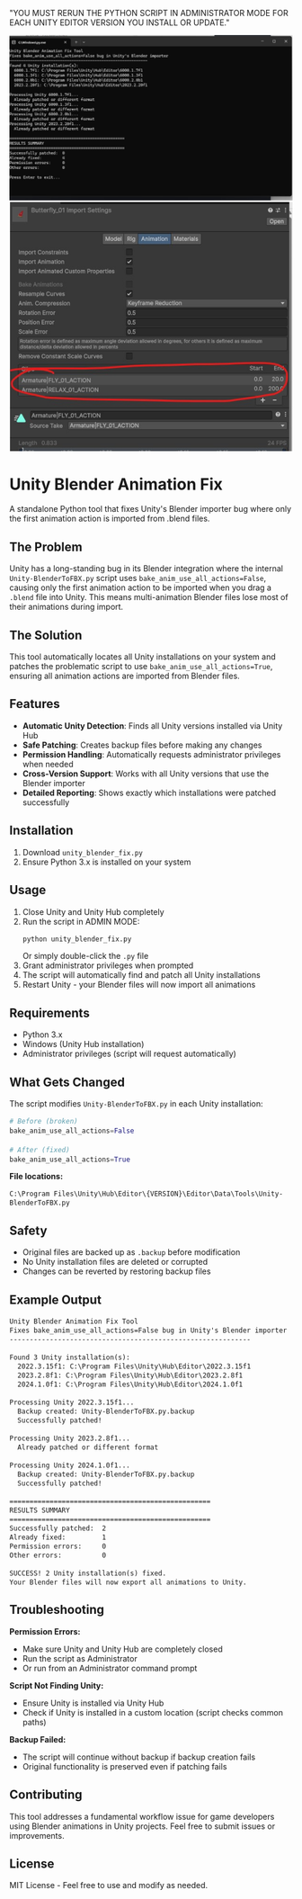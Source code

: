 "YOU MUST RERUN THE PYTHON SCRIPT IN ADMINISTRATOR MODE FOR EACH UNITY EDITOR VERSION YOU INSTALL OR UPDATE."

![img](2025-06-15%20041949.jpeg)
![img](025-06-15%20042518.jpeg)
# Unity Blender Animation Fix

A standalone Python tool that fixes Unity's Blender importer bug where only the first animation action is imported from .blend files.

## The Problem

Unity has a long-standing bug in its Blender integration where the internal `Unity-BlenderToFBX.py` script uses `bake_anim_use_all_actions=False`, causing only the first animation action to be imported when you drag a `.blend` file into Unity. This means multi-animation Blender files lose most of their animations during import.

## The Solution

This tool automatically locates all Unity installations on your system and patches the problematic script to use `bake_anim_use_all_actions=True`, ensuring all animation actions are imported from Blender files.

## Features

- **Automatic Unity Detection**: Finds all Unity versions installed via Unity Hub
- **Safe Patching**: Creates backup files before making any changes
- **Permission Handling**: Automatically requests administrator privileges when needed
- **Cross-Version Support**: Works with all Unity versions that use the Blender importer
- **Detailed Reporting**: Shows exactly which installations were patched successfully

## Installation

1. Download `unity_blender_fix.py`
2. Ensure Python 3.x is installed on your system

## Usage

1. Close Unity and Unity Hub completely
2. Run the script in ADMIN MODE:
   ```bash
   python unity_blender_fix.py
   ```
   Or simply double-click the `.py` file
3. Grant administrator privileges when prompted
4. The script will automatically find and patch all Unity installations
5. Restart Unity - your Blender files will now import all animations

## Requirements

- Python 3.x
- Windows (Unity Hub installation)
- Administrator privileges (script will request automatically)

## What Gets Changed

The script modifies `Unity-BlenderToFBX.py` in each Unity installation:

```python
# Before (broken)
bake_anim_use_all_actions=False

# After (fixed) 
bake_anim_use_all_actions=True
```

**File locations:**
```
C:\Program Files\Unity\Hub\Editor\{VERSION}\Editor\Data\Tools\Unity-BlenderToFBX.py
```

## Safety

- Original files are backed up as `.backup` before modification
- No Unity installation files are deleted or corrupted
- Changes can be reverted by restoring backup files

## Example Output

```
Unity Blender Animation Fix Tool
Fixes bake_anim_use_all_actions=False bug in Unity's Blender importer
------------------------------------------------------------

Found 3 Unity installation(s):
  2022.3.15f1: C:\Program Files\Unity\Hub\Editor\2022.3.15f1
  2023.2.8f1: C:\Program Files\Unity\Hub\Editor\2023.2.8f1
  2024.1.0f1: C:\Program Files\Unity\Hub\Editor\2024.1.0f1

Processing Unity 2022.3.15f1...
  Backup created: Unity-BlenderToFBX.py.backup
  Successfully patched!

Processing Unity 2023.2.8f1...
  Already patched or different format

Processing Unity 2024.1.0f1...
  Backup created: Unity-BlenderToFBX.py.backup
  Successfully patched!

==================================================
RESULTS SUMMARY
==================================================
Successfully patched:  2
Already fixed:         1
Permission errors:     0
Other errors:          0

SUCCESS! 2 Unity installation(s) fixed.
Your Blender files will now export all animations to Unity.
```

## Troubleshooting

**Permission Errors:**
- Make sure Unity and Unity Hub are completely closed
- Run the script as Administrator
- Or run from an Administrator command prompt

**Script Not Finding Unity:**
- Ensure Unity is installed via Unity Hub
- Check if Unity is installed in a custom location (script checks common paths)

**Backup Failed:**
- The script will continue without backup if backup creation fails
- Original functionality is preserved even if patching fails

## Contributing

This tool addresses a fundamental workflow issue for game developers using Blender animations in Unity projects. Feel free to submit issues or improvements.

## License

MIT License - Feel free to use and modify as needed.
